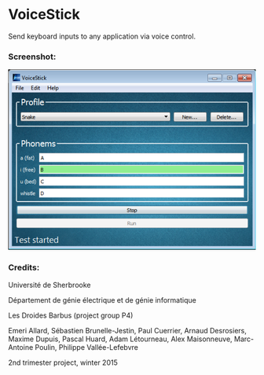 # VoiceStick
Send keyboard inputs to any application via voice control.

### Screenshot:
![Screenshot of the application](/screenshotsWindows7/ActionTest.png "Screenshot of the application")

### Credits:
Université de Sherbrooke

Département de génie électrique et de génie informatique

Les Droides Barbus (project group P4)

Emeri Allard, Sébastien Brunelle-Jestin, Paul Cuerrier, Arnaud Desrosiers, Maxime Dupuis, Pascal Huard, Adam Létourneau, Alex Maisonneuve, Marc-Antoine Poulin, Philippe Vallée-Lefebvre

2nd trimester project, winter 2015
